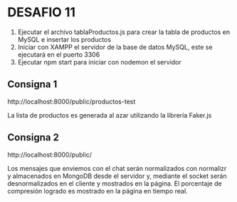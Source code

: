 # DESAFIO 11

1. Ejecutar el archivo tablaProductos.js para crear la tabla de productos en MySQL e insertar los productos
2. Iniciar con XAMPP el servidor de la base de datos MySQL, este se ejecutará en el puerto 3306
3. Ejecutar npm start para iniciar con nodemon el servidor

## Consigna 1

http://localhost:8000/public/productos-test

La lista de productos es generada al azar utilizando la librería Faker.js

## Consigna 2

http://localhost:8000/public/

Los mensajes que enviemos con el chat serán normalizados con normalizr y almacenados en MongoDB desde el servidor y, mediante el socket serán desnormalizados en el cliente y mostrados en la página. El porcentaje de compresión logrado es mostrado en la página en tiempo real.
